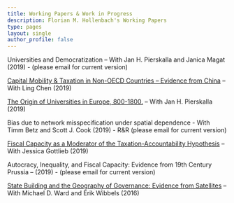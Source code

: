 ```yaml
---
title: Working Papers & Work in Progress
description: Florian M. Hollenbach's Working Papers
type: pages
layout: single
author_profile: false
---
```


Universities and Democratization – With Jan H. Pierskalla and Janica Magat (2019) - (please email for current version)

[Capital Mobility & Taxation in Non-OECD Countries – Evidence from China](../papers/Hollenbach_Chen_2019.pdf) – With Ling Chen (2019)

[The Origin of Universities in Europe, 800-1800.](../papers/Hollenbach_Pierskalla_2019.pdf) – With Jan H. Pierskalla (2019)

Bias due to network misspecification under spatial dependence - With Timm Betz and Scott J. Cook (2019) - R&R (please email for current version) 

[Fiscal Capacity as a Moderator of the Taxation-Accountability Hypothesis](../papers/Gottlieb_Hollenbach_2019.pdf) – With Jessica Gottlieb (2019)

Autocracy, Inequality, and Fiscal Capacity: Evidence from 19th Century Prussia – (2019) - (please email for current version)

[State Building and the Geography of Governance: Evidence from Satellites](../papers/Hollenbach_Ward_Wibbels_2016.pdf) – With Michael D. Ward and Erik Wibbels (2016)


